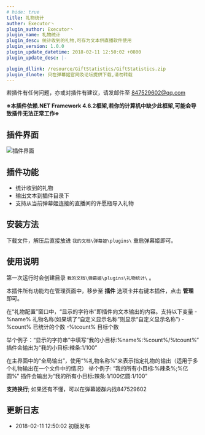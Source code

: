 ```yaml
---
# hide: true
title: 礼物统计
auther: Executor丶
plugin_author: Executor丶
plugin_name: 礼物统计
plugin_desc: 统计收到的礼物,可存为文本供直播软件使用
plugin_version: 1.0.0
plugin_update_datetime: 2018-02-11 12:50:02 +0800
plugin_update_desc: |-

plugin_dllink: /resource/GiftStatistics/GiftStatistics.zip
plugin_dlnote: 只在弹幕姬官网及论坛提供下载,请勿转载
---
```


若插件有任何问题，亦或对插件有建议，请发邮件至 847529602@qq.com

**※本插件依赖.NET Framework 4.6.2框架,若你的计算机中缺少此框架,可能会导致插件无法正常工作※**

插件界面
---
<img class="shadow" src="https://www.danmuji.org/resource/GiftStatistics/preview.png" alt="插件界面" />

插件功能
---
- 统计收到的礼物
- 输出文本到插件目录下
- 支持从当前弹幕姬连接的直播间的许愿瓶导入礼物

安装方法
---
下载文件，解压后直接放进 `我的文档\弹幕姬\plugins\` 重启弹幕姬即可。

使用说明
---
第一次运行时会创建目录 `我的文档\弹幕姬\plugins\礼物统计\` 。

本插件所有功能均在管理页面中，移步至 **插件** 选项卡并右键本插件，点击 **管理** 即可。

在“礼物配置”窗口中，“显示的字符串”即插件向文本输出的内容。支持以下变量
-%name% 礼物名称(如果填了“自定义显示名称”则显示“自定义显示名称”)
-%count% 已统计的个数
-%tcount% 目标个数

举个例子：“显示的字符串”中填写“我的小目标:%name%:%count%/%tcount%”
插件会输出为“我的小目标:辣条:1/100”

在主界面中的“全局输出”，使用“%礼物名称%”来表示指定礼物的输出（适用于多个礼物输出在一个文件中的情况）
举个例子: “我的所有小目标:%辣条%;%亿圆%”
插件会输出为“我的所有小目标:辣条:1/100亿圆:1/100”

**支持换行**; 如果还有不懂，可以在弹幕姬群内找847529602

更新日志
---
- 2018-02-11 12:50:02 初版发布

